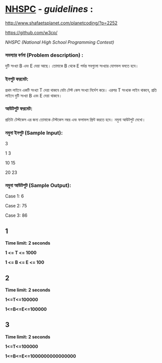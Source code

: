 # [NHSPC](http://www.nhspc.org/) - *guidelines* :
http://www.shafaetsplanet.com/planetcoding/?p=2252

https://github.com/w3cp/

_NHSPC (National High School Programming Contest)_

### সমস্যার বর্ণনা (Problem description) :
দুটি সংখ্যা B এবং E দেয়া আছে। তোমাকে B থেকে E পর্যন্ত সবগুলো সংখ্যার যোগফল বলতে হবে।

### ইনপুট ফরমেট:
প্রথম লাইনে একটি সংখ্যা T দেয়া থাকবে যেটা টেস্ট কেস সংখ্যা নির্দেশ করে। 
এরপর T সংখ্যক লাইন থাকবে, প্রতি লাইনে দুটি সংখ্যা B এবং E দেয়া থাকবে।

### আউটপুট ফরমেট:
প্রতিটা টেস্টকেস এর জন্য তোমাকে টেস্টকেস নম্বর এবং ফলাফল প্রিন্ট করতে হবে। 
নমুনা আউটপুট দেখো।

### নমুনা ইনপুট (Sample Input):

3

1 3

10 15

20 23

### নমুনা আউটপুট (Sample Output):

Case 1: 6

Case 2: 75

Case 3: 86

## 1
__Time limit: 2 seconds__

__1 <= T <= 1000__

__1 <= B <= E <= 100__

## 2
__Time limit: 2 seconds__

__1<=T<=100000__

__1<=B<=E<=100000__

## 3
__Time limit: 2 seconds__

__1<=T<=100000__

__1<=B<=E<=1000000000000000__



